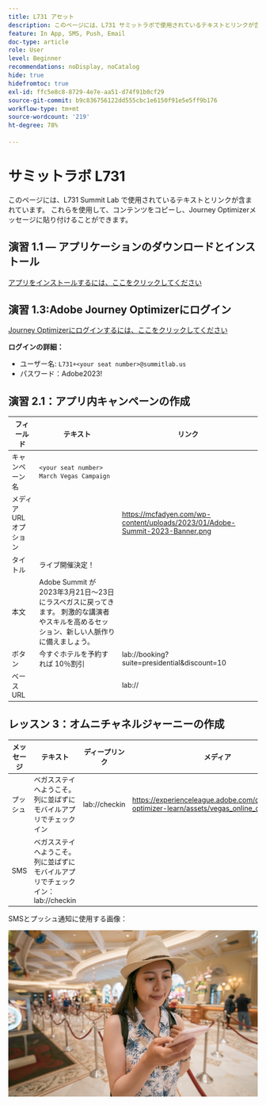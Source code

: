 ```yaml
---
title: L731 アセット
description: このページには、L731 サミットラボで使用されているテキストとリンクが含まれています。
feature: In App, SMS, Push, Email
doc-type: article
role: User
level: Beginner
recommendations: noDisplay, noCatalog
hide: true
hidefromtoc: true
exl-id: ffc5e8c8-8729-4e7e-aa51-d74f91b0cf29
source-git-commit: b9c836756122dd555cbc1e6150f91e5e5ff9b176
workflow-type: tm+mt
source-wordcount: '219'
ht-degree: 78%

---
```


# サミットラボ L731

このページには、L731 Summit Lab で使用されているテキストとリンクが含まれています。 これらを使用して、コンテンツをコピーし、Journey Optimizerメッセージに貼り付けることができます。

## 演習 1.1 — アプリケーションのダウンロードとインストール

[アプリをインストールするには、ここをクリックしてください](https://testflight.apple.com/join/H0N5iWvW)

## 演習 1.3:Adobe Journey Optimizerにログイン

[Journey Optimizerにログインするには、ここをクリックしてください](https://experience.adobe.com/#/@techmarketingdemos/sname:summit-2023-ajo-lab/journey-optimizer/home)

**ログインの詳細：**

* ユーザー名: `L731+<your seat number>@summitlab.us`
* パスワード：Adobe2023!


## 演習 2.1：アプリ内キャンペーンの作成

| フィールド | テキスト | リンク |
|----|----|----|
| キャンペーン名 | `<your seat number> March Vegas Campaign` |  |
| メディア URL オプション |  | https://mcfadyen.com/wp-content/uploads/2023/01/Adobe-Summit-2023-Banner.png |
| タイトル | ライブ開催決定！ |  |
| 本文 | Adobe Summit が 2023年3月21日～23日 にラスベガスに戻ってきます。 刺激的な講演者やスキルを高めるセッション、新しい人脈作りに備えましょう。 |  |
| ボタン | 今すぐホテルを予約すれば 10％割引 | lab://booking?suite=presidential&amp;discount=10 |
| ベース URL |  | lab:// |



## レッスン 3：オムニチャネルジャーニーの作成

| メッセージ | テキスト | ディープリンク | メディア |
|----|----|----|----|
| プッシュ | ベガスステイへようこそ。列に並ばずにモバイルアプリでチェックイン | lab://checkin | https://experienceleague.adobe.com/docs/journey-optimizer-learn/assets/vegas_online_check_in.jpg |
| SMS | ベガスステイへようこそ。列に並ばずにモバイルアプリでチェックイン：lab://checkin |  |


SMSとプッシュ通知に使用する画像：

![オンラインチェックイン](/help/assets/vegas_online_check_in.jpg)

